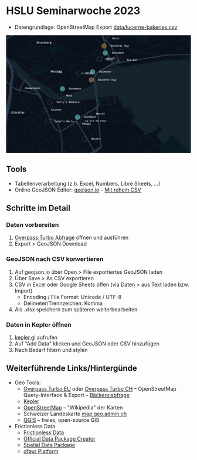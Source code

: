 # HSLU Seminarwoche 2023

- Datengrundlage: OpenStreetMap Export [data/lucerne-bakeries.csv](data/lucerne-bakeries.csv)

![Bäckereien in Luzern](img/bakeries-lucerne.png)

## Tools

- Tabellenverarbeitung (z.b. Excel, Numbers, Libre Sheets, ...)
- Online GeoJSON Editor: [geojson.io](https://geojson.io) – [Mit rohem CSV](https://geojson.io/#id=github:cividi/hslu-seminarwoche/blob/main/data/lucerne-bakeries.geojson)

## Schritte im Detail

### Daten vorbereiten

1. [Overpass Turbo Abfrage](https://overpass-turbo.eu/s/1qvl) öffnen und ausführen
1. Export > GeoJSON Download

### GeoJSON nach CSV konvertieren

1. Auf geojson.io über Open > File exportiertes GeoJSON laden
1. Über Save > As CSV exportieren
1. CSV in Excel oder Google Sheets öffen (via Daten > aus Text laden bzw. Import)
   - Encoding / File Format: Unicode / UTF-8
   - Delimeter/Trennzeichen: Komma
1. Als .xlsx speichern zum späteren weiterbearbeiten

### Daten in Kepler öffnen

1. [kepler.gl](https://kepler.gl/demo) aufrufen
1. Auf "Add Data" klicken und GeoJSON oder CSV hinzufügen
1. Nach Bedarf filtern und stylen

## Weiterführende Links/Hintergünde

- Geo Tools:
  - [Overpass Turbo EU](https://overpass-turbo.eu) oder [Overpass Turbo CH](http://overpass-turbo.osm.ch) – OpenStreetMap Query-Interface & Export – [Bäckereiabfrage](https://overpass-turbo.eu/s/1qvk)
  - [Kepler](https://kepler.io)
  - [OpenStreetMap](https://openstreetmap.org) – "Wikipedia" der Karten
  - Schweizer Landeskarte [map.geo.admin.ch](https://map.geo.admin.ch)
  - [QGIS](https://qgis.org) – freies, open-source GIS
- Frictionless Data
  - [Frictionless Data](https://frictionlessdata.io)
  - [Official Data Package Creator](https://create.frictionlessdata.io)
  - [Spatial Data Package](https://github.com/cividi/spatial-data-package-spec)
  - [dføur Platform](https://github.com/cividi/spatial-data-package-platform)
